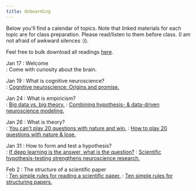 ```yaml
---
title: Onboarding
---
```


Below you'll find a calendar of topics. Note that linked materials for each topic are for class preparation. Please read/listen to them before class. (I am not afraid of awkward silences :)).

Feel free to bulk download all readings [here](https://github.com/kalexandriabond/cog_neuro_methods/tree/main/assets/readings/).

Jan 17
:   Welcome  
    : Come with curiosity about the brain.

Jan 19
:   What is cognitive neuroscience?  
    : [Cognitive neuroscience: Origins and promise.](https://github.com/kalexandriabond/cog_neuro_methods/tree/main/assets/readings/posner_digirolamo_2000.pdf)

Jan 24
 :   What is empiricism?  
     : [Big data vs. big theory.](https://www.cogneurosociety.org/big-data-versus-big-theory-watch-the-cns-2018-debate/)
     : [Combining hypothesis- & data-driven neuroscience modeling.](https://github.com/kalexandriabond/cog_neuro_methods/tree/main/assets/readings/eriksson_et_2022.pdf)

Jan 26
:   What is theory?  
    : [You can't play 20 questions with nature and win.](https://github.com/kalexandriabond/cog_neuro_methods/tree/main/assets/readings/newell_1973.pdf)
    : [How to play 20 questions with nature & lose.](https://github.com/kalexandriabond/cog_neuro_methods/tree/main/assets/readings/katz_shah_meyer_2018.pdf)

Jan 31
:   How to form and test a hypothesis?  
    : [If deep learning is the answer, what is the question?](https://github.com/kalexandriabond/cog_neuro_methods/tree/main/assets/readings/newell_1973.pdf)
    : [Scientific hypothesis-testing strengthens neuroscience research.](https://github.com/kalexandriabond/cog_neuro_methods/tree/main/assets/readings/rooij_baggio_2021.pdf)

Feb 2
:   The structure of a scientific paper  
    : [Ten simple rules for reading a scientific paper.](https://github.com/kalexandriabond/cog_neuro_methods/tree/main/assets/readings/carey_steiner_petri_2020.pdf)
    : [Ten simple rules for structuring papers.](https://github.com/kalexandriabond/cog_neuro_methods/tree/main/assets/readings/mensh_kording_2017.pdf)
